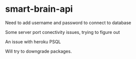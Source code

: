 # smart-brain-api

Need to add username and password to connect to database

Some server port conectivity issues, trying to figure out

An issue with heroku PSQL

Will try to downgrade packages. 
